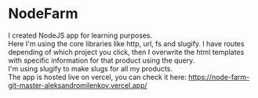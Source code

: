 # NodeFarm
I created NodeJS app for learning purposes.  
Here I'm using the core libraries like http, url, fs and slugify.
I have routes depending of which project you click, then I overwrite the html templates with specific information for that product using the query.  
I'm using slugify to make slugs for all my products.  
The app is hosted live on vercel, you can check it here: https://node-farm-git-master-aleksandromilenkov.vercel.app/
